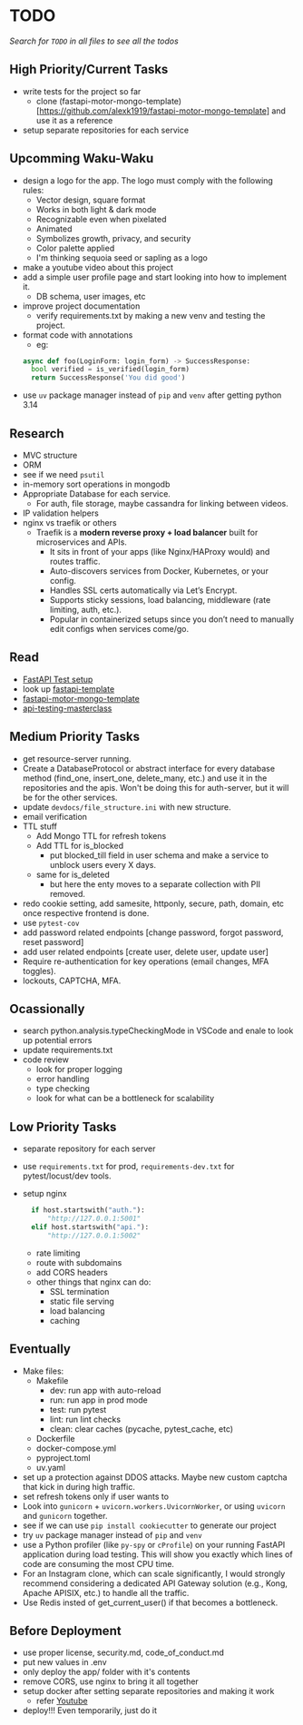 # TODO

_Search for `TODO` in all files to see all the todos_

## High Priority/Current Tasks

- write tests for the project so far
  - clone (fastapi-motor-mongo-template)[https://github.com/alexk1919/fastapi-motor-mongo-template] and use it as a reference
- setup separate repositories for each service

## Upcomming **Waku-Waku**

- design a logo for the app. The logo must comply with the following rules:
  - Vector design, square format
  - Works in both light & dark mode
  - Recognizable even when pixelated
  - Animated
  - Symbolizes growth, privacy, and security
  - Color palette applied
  - I'm thinking sequoia seed or sapling as a logo
- make a youtube video about this project
- add a simple user profile page and start looking into how to implement it.
  - DB schema, user images, etc
- improve project documentation
  - verify requirements.txt by making a new venv and testing the project.
- format code with annotations
  - eg:
  ```py
  async def foo(LoginForm: login_form) -> SuccessResponse:
    bool verified = is_verified(login_form)
    return SuccessResponse('You did good')
  ```
- use `uv` package manager instead of `pip` and `venv` after getting python 3.14

## Research

- MVC structure
- ORM
- see if we need `psutil`
- in-memory sort operations in mongodb
- Appropriate Database for each service.
  - For auth, file storage, maybe cassandra for linking between videos.
- IP validation helpers
- nginx vs traefik or others
  - Traefik is a **modern reverse proxy + load balancer** built for microservices and APIs.
    - It sits in front of your apps (like Nginx/HAProxy would) and routes traffic.
    - Auto-discovers services from Docker, Kubernetes, or your config.
    - Handles SSL certs automatically via Let’s Encrypt.
    - Supports sticky sessions, load balancing, middleware (rate limiting, auth, etc.).
    - Popular in containerized setups since you don’t need to manually edit configs when services come/go.

## Read

- [FastAPI Test setup](https://testdriven.io/blog/fastapi-crud/)
- look up [fastapi-template](https://github.com/fastapi/full-stack-fastapi-template)
- [fastapi-motor-mongo-template](https://github.com/alexk1919/fastapi-motor-mongo-template)
- [api-testing-masterclass](https://github.com/Pytest-with-Eric/api-testing-masterclass)

## Medium Priority Tasks

- get resource-server running.
- Create a DatabaseProtocol or abstract interface for every database method (find_one, insert_one, delete_many, etc.) and use it in the repositories and the apis. Won't be doing this for auth-server, but it will be for the other services.
- update `devdocs/file_structure.ini` with new structure.
- email verification
- TTL stuff
  - Add Mongo TTL for refresh tokens
  - Add TTL for is_blocked
    - put blocked_till field in user schema and make a service to unblock users every X days.
  - same for is_deleted
    - but here the enty moves to a separate collection with PII removed.
- redo cookie setting, add samesite, httponly, secure, path, domain, etc once respective frontend is done.
- use `pytest-cov`
- add password related endpoints [change password, forgot password, reset password]
- add user related endpoints [create user, delete user, update user]
- Require re-authentication for key operations (email changes, MFA toggles).
- lockouts, CAPTCHA, MFA.

## Ocassionally

- search python.analysis.typeCheckingMode in VSCode and enale to look up potential errors
- update requirements.txt
- code review
  - look for proper logging
  - error handling
  - type checking
  - look for what can be a bottleneck for scalability

## Low Priority Tasks

- separate repository for each server
- use `requirements.txt` for prod, `requirements-dev.txt` for pytest/locust/dev tools.
- setup nginx

  ```python
    if host.startswith("auth."):
        "http://127.0.0.1:5001"
    elif host.startswith("api."):
        "http://127.0.0.1:5002"
  ```

  - rate limiting
  - route with subdomains
  - add CORS headers
  - other things that nginx can do:
    - SSL termination
    - static file serving
    - load balancing
    - caching

## Eventually

- Make files:
  - Makefile
    - dev: run app with auto-reload
    - run: run app in prod mode
    - test: run pytest
    - lint: run lint checks
    - clean: clear caches (pycache, pytest_cache, etc)
  - Dockerfile
  - docker-compose.yml
  - pyproject.toml
  - uv.yaml
- set up a protection against DDOS attacks. Maybe new custom captcha that kick in during high traffic.
- set refresh tokens only if user wants to
- Look into `gunicorn` + `uvicorn.workers.UvicornWorker`, or using `uvicorn` and `gunicorn` together.
- see if we can use `pip install cookiecutter` to generate our project
- try `uv` package manager instead of `pip` and `venv`
- use a Python profiler (like `py-spy` or `cProfile`) on your running FastAPI application during load testing. This will show you exactly which lines of code are consuming the most CPU time.
- For an Instagram clone, which can scale significantly, I would strongly recommend considering a dedicated API Gateway solution (e.g., Kong, Apache APISIX, etc.) to handle all the traffic.
- Use Redis insted of get_current_user() if that becomes a bottleneck.

## Before Deployment

- use proper license, security.md, code_of_conduct.md
- put new values in .env
- only deploy the app/ folder with it's contents
- remove CORS, use nginx to bring it all together
- setup docker after setting separate repositories and making it work
  - refer [Youtube](https://www.youtube.com/watch?v=DQdB7wFEygo)
- deploy!!! Even temporarily, just do it
